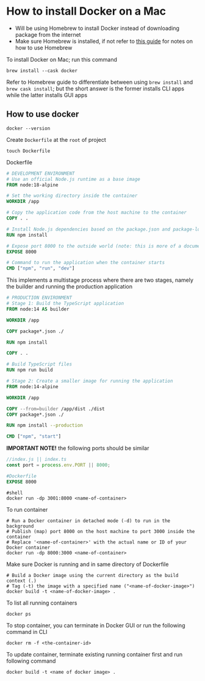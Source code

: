 # How to install Docker on a Mac

- Will be using Homebrew to install Docker instead of downloading package from the internet
- Make sure Homebrew is installed, if not refer to [this guide](https://github.com/t0mclaudio/starting-software-project/blob/master/how-to-install-and-use-homebrew.md) for notes on how to use Homebrew

To install Docker on Mac; run this command
```shell
brew install --cask docker
```
Refer to Homebrew guide to differentiate between using `brew install` and `brew cask install`; but the short answer is the former installs CLI apps while the latter installs GUI apps

## How to use docker
```shell
docker --version
```
Create `Dockerfile` at the `root` of project
```shell
touch Dockerfile
```

Dockerfile 
```Dockerfile
# DEVELOPMENT ENVIRONMENT
# Use an official Node.js runtime as a base image
FROM node:18-alpine

# Set the working directory inside the container
WORKDIR /app

# Copy the application code from the host machine to the container
COPY . .

# Install Node.js dependencies based on the package.json and package-lock.json files
RUN npm install

# Expose port 8000 to the outside world (note: this is more of a documentation feature, it doesn't actually publish the port)
EXPOSE 8000

# Command to run the application when the container starts
CMD ["npm", "run", "dev"]
```

This implements a multistage process where there are two stages, namely the builder and running the production application
```Dockerfile
# PRODUCTION ENVIRONMENT
# Stage 1: Build the TypeScript application
FROM node:14 AS builder

WORKDIR /app

COPY package*.json ./

RUN npm install

COPY . .

# Build TypeScript files
RUN npm run build

# Stage 2: Create a smaller image for running the application
FROM node:14-alpine

WORKDIR /app

COPY --from=builder /app/dist ./dist
COPY package*.json ./

RUN npm install --production

CMD ["npm", "start"]

```

**IMPORTANT NOTE!**
the following ports should be similar
```js
//index.js || index.ts
const port = process.env.PORT || 8000;
```
```Dockerfile
#Dockerfile
EXPOSE 8000
```
```shell
#shell
docker run -dp 3001:8000 <name-of-container>
```

To run container
```shell
# Run a Docker container in detached mode (-d) to run in the background
# Publish (map) port 8000 on the host machine to port 3000 inside the container
# Replace '<name-of-container>' with the actual name or ID of your Docker container
docker run -dp 8000:3000 <name-of-container>
```

Make sure Docker is running and in same directory of Dockerfile
```shell
# Build a Docker image using the current directory as the build context (.)
# Tag (-t) the image with a specified name ("<name-of-docker-image>")
docker build -t <name-of-docker-image> .
```
To list all running containers
```
docker ps
```

To stop container, you can terminate in Docker GUI or run the following command in CLI
```shell
docker rm -f <the-container-id>
```

To update container, terminate existing running container first and run following command
```shell
docker build -t <name of docker image> .
```


